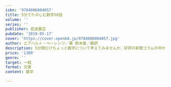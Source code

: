 ```yaml
---
isbn: '9784006004057'
title: 5分でたのしむ数学50話
volume: ''
series: ''
publisher: 岩波書店
pubdate: '2019-05-17'
cover: 'https://cover.openbd.jp/9784006004057.jpg'
author: エアハルト・ベーレンツ／著 鈴木直／翻訳
description: 5分間だけちょっと数学について考えてみませんか．好評の新聞コラムの中から選りすぐり50話(解説=円城塔)
price: '1300'
genre: ''
target: 一般
format: 文庫
content: 数学

---
```


